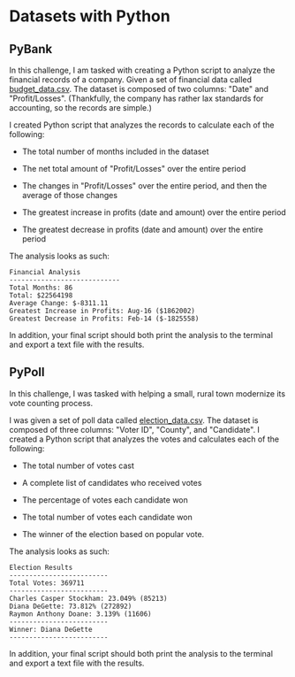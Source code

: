 # Datasets with Python

## PyBank 

In this challenge, I am tasked with creating a Python script to analyze the financial records of a company. Given a set of financial data called [budget_data.csv](PyBank/Resources/budget_data.csv). The dataset is composed of two columns: "Date" and "Profit/Losses". (Thankfully, the company has rather lax standards for accounting, so the records are simple.)

I created Python script that analyzes the records to calculate each of the following:

* The total number of months included in the dataset

* The net total amount of "Profit/Losses" over the entire period

* The changes in "Profit/Losses" over the entire period, and then the average of those changes

* The greatest increase in profits (date and amount) over the entire period

* The greatest decrease in profits (date and amount) over the entire period

The analysis looks as such:

  ```text
  Financial Analysis
  ----------------------------
  Total Months: 86
  Total: $22564198
  Average Change: $-8311.11
  Greatest Increase in Profits: Aug-16 ($1862002)
  Greatest Decrease in Profits: Feb-14 ($-1825558)
  ```

In addition, your final script should both print the analysis to the terminal and export a text file with the results.

## PyPoll 

In this challenge, I was tasked with helping a small, rural town modernize its vote counting process.

I was given a set of poll data called [election_data.csv](PyPoll/Resources/election_data.csv). The dataset is composed of three columns: "Voter ID", "County", and "Candidate". I created a Python script that analyzes the votes and calculates each of the following:

* The total number of votes cast

* A complete list of candidates who received votes

* The percentage of votes each candidate won

* The total number of votes each candidate won

* The winner of the election based on popular vote.

The analysis looks as such:


  ```text
  Election Results
  -------------------------
  Total Votes: 369711
  -------------------------
  Charles Casper Stockham: 23.049% (85213)
  Diana DeGette: 73.812% (272892)
  Raymon Anthony Doane: 3.139% (11606)
  -------------------------
  Winner: Diana DeGette
  -------------------------
  ```

In addition, your final script should both print the analysis to the terminal and export a text file with the results.


